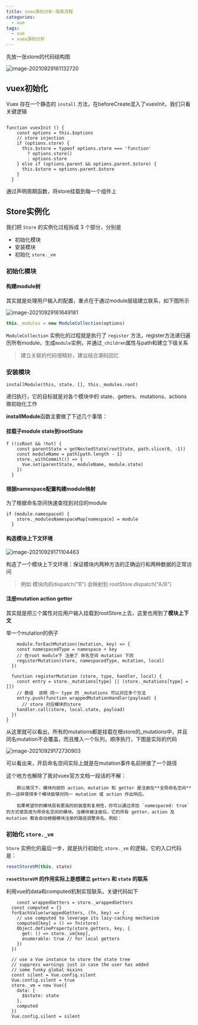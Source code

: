 ```yaml
---
title: vuex源码分析-简易流程
categories: 
  - vue
tags: 
  - vue
  - vuex源码分析
---
```


先放一张store的代码结构图

![image-20210929161132720](vuex/image-20210929161132720.png)

## vuex初始化

Vuex 存在一个静态的 `install` 方法，在beforeCreate混入了vuexInit，我们只看关键逻辑

````

function vuexInit () {
    const options = this.$options
    // store injection
    if (options.store) {
      this.$store = typeof options.store === 'function'
        ? options.store()
        : options.store
    } else if (options.parent && options.parent.$store) {
      this.$store = options.parent.$store
    }
  }
````

通过声明周期函数，将store挂载到每一个组件上



## Store实例化

我们把 `Store` 的实例化过程拆成 3 个部分，分别是 

- 初始化模块
- 安装模块
- 初始化 `store._vm`

### 初始化模块

#### 	构建module树

其实就是处理用户输入的配置，重点在于通过module层级建立联系，如下图所示

![image-20210929161649181](vuex/image-20210929161649181.png)

````javascript
this._modules = new ModuleCollection(options)
````

`ModuleCollection` 实例化的过程就是执行了 `register` 方法，register方法递归遍历所有module，生成`module`实例，并通过`_children`属性与path和建立下级关系

> 建立关联的代码很精妙，建议结合源码回忆

### 安装模块

    installModule(this, state, [], this._modules.root)

递归执行，它的目标就是对各个模块中的 state、getters、mutations、actions 做初始化工作

**installModule**函数主要做了下述几个事情：

#### 挂载子module state到rootState

```
f (!isRoot && !hot) {
    const parentState = getNestedState(rootState, path.slice(0, -1))
    const moduleName = path[path.length - 1]
    store._withCommit(() => {
      Vue.set(parentState, moduleName, module.state)
    })
  }
```

#### 根据namespace配置构建module映射

为了根据命名空间快速查找到对应的module

```
if (module.namespaced) {
    store._modulesNamespaceMap[namespace] = module
  }
```

#### 构造模块上下文环境

![image-20210929171104463](vuex/image-20210929171104463.png)

构造了一个模块上下文环境：保证模块内两种方法的正确运行和两种数据的正常访问

> 例如 模块内的dispatch("B") 会映射到 rootStore.dispatch("A/B")

#### 注册mutation action getter

其实就是把三个属性对应用户输入挂载到rootStore上去，这里也用到了**模块上下文**

举一个mutation的例子

```
	module.forEachMutation((mutation, key) => {
    const namespacedType = namespace + key
    // 在root module下 注册了 命名空间 mutation 下同
    registerMutation(store, namespacedType, mutation, local)
  })
  
  function registerMutation (store, type, handler, local) {
    const entry = store._mutations[type] || (store._mutations[type] = [])
    // 数组  说明 同一 type 的 _mutations 可以对应多个方法
    entry.push(function wrappedMutationHandler(payload) {
      // store 对应模块的store  
    handler.call(store, local.state, payload)
  })
}
```

从这里就可以看出，所有的mutations都是挂载在根store的_mutations中，并且同名mutation不会覆盖，而且推入一个队列，顺序执行，下图是实际的代码

![image-20210929172730903](vuex/image-20210929172730903.png)

可以看出来，开启命名空间实际上就是在mutation事件名前拼接了一个路径

这个地方也解除了我对vuex官方文档一段话的不解：

```
	默认情况下，模块内部的 action、mutation 和 getter 是注册在**全局命名空间**的——这样使得多个模块能够对同一 mutation 或 action 作出响应。

	如果希望你的模块具有更高的封装度和复用性，你可以通过添加 `namespaced: true` 的方式使其成为带命名空间的模块。当模块被注册后，它的所有 getter、action 及 mutation 都会自动根据模块注册的路径调整命名。例如：
```



### 初始化 `store._vm`

`Store` 实例化的最后一步，就是执行初始化 `store._vm` 的逻辑，它的入口代码是：

```js
resetStoreVM(this, state)
```

**`resetStoreVM` 的作用实际上是想建立 `getters` 和 `state` 的联系**

利用vue的data和computed机制实现联系，关键代码如下

```
	const wrappedGetters = store._wrappedGetters
  const computed = {}
  forEachValue(wrappedGetters, (fn, key) => {
    // use computed to leverage its lazy-caching mechanism
    computed[key] = () => fn(store)
    Object.defineProperty(store.getters, key, {
      get: () => store._vm[key],
      enumerable: true // for local getters
    })
  })

  // use a Vue instance to store the state tree
  // suppress warnings just in case the user has added
  // some funky global mixins
  const silent = Vue.config.silent
  Vue.config.silent = true
  store._vm = new Vue({
    data: {
      $$state: state
    },
    computed
  })
  Vue.config.silent = silent
```

